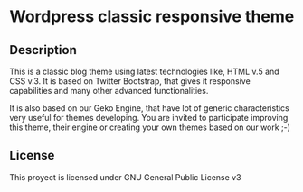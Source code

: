 # Wordpress classic responsive theme

## Description

This is a classic blog theme using latest technologies like, HTML v.5 and CSS v.3. It is based on Twitter Bootstrap, that gives it responsive capabilities and many other advanced functionalities.

It is also based on our Geko Engine, that have lot of generic characteristics very useful for themes developing. You are invited to participate improving this theme, their engine or creating your own themes based on our work ;-)

## License

This proyect is licensed under GNU General Public License v3
